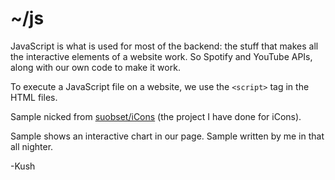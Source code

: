 # ~/js

JavaScript is what is used for most of the backend: the stuff that makes all the interactive elements of a website work. So Spotify and YouTube APIs, along with our own code to make it work. 

To execute a JavaScript file on a website, we use the ```<script>``` tag in the HTML files. 

Sample nicked from <a href="https://github.com/suobset/iCons">suobset/iCons</a> (the project I have done for iCons).

Sample shows an interactive chart in our page. Sample written by me in that all nighter. 

-Kush 